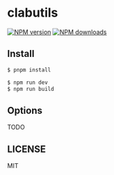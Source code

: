 # clabutils

[![NPM version](https://img.shields.io/npm/v/clabutils.svg?style=flat)](https://npmjs.com/package/clabutils)
[![NPM downloads](http://img.shields.io/npm/dm/clabutils.svg?style=flat)](https://npmjs.com/package/clabutils)

## Install

```bash
$ pnpm install
```

```bash
$ npm run dev
$ npm run build
```

## Options

TODO

## LICENSE

MIT
